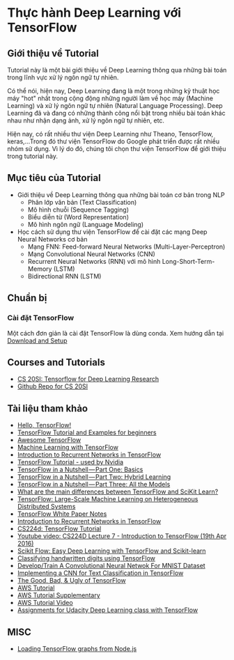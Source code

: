 # Thực hành Deep Learning với TensorFlow

## Giới thiệu về Tutorial

Tutorial này là một bài giới thiệu về Deep Learning thông qua những bài toán trong lĩnh vực xử lý ngôn ngữ tự nhiên.

Có thể nói, hiện nay, Deep Learning đang là một trong những kỹ thuật học máy "hot" nhất trong cộng động những người làm về học máy (Machine Learning) và xử lý ngôn ngữ tự nhiên (Natural Language Processing). Deep Learning đã và đang có những thành công nổi bật trong nhiều bài toán khác nhau như nhận dạng ảnh, xử lý ngôn ngữ tự nhiên, etc.

Hiện nay, có rất nhiều thư viện Deep Learning như Theano, TensorFlow, keras,...Trong đó thư viện TensorFlow do Google phát triển được rất nhiều nhóm sử dụng. Vì lý do đó, chúng tôi chọn thư viện TensorFlow để giới thiệu trong tutorial này.

## Mục tiêu của Tutorial

- Giới thiệu về Deep Learning thông qua những bài toán cơ bản trong NLP
    * Phân lớp văn bản (Text Classification)
    * Mô hình chuỗi (Sequence Tagging)
    * Biểu diễn từ (Word Representation)
    * Mô hình ngôn ngữ (Language Modeling)
- Học cách sử dụng thư viện TensorFlow để cài đặt các mạng Deep Neural Networks cơ bản
    * Mạng FNN: Feed-forward Neural Networks (Multi-Layer-Perceptron)
    * Mạng Convolutional Neural Networks (CNN)
    * Recurrent Neural Networks (RNN) với mô hình Long-Short-Term-Memory (LSTM)
    * Bidirectional RNN (LSTM)


## Chuẩn bị

### Cài đặt TensorFlow

Một cách đơn giản là cài đặt TensorFlow là dùng conda. Xem hướng dẫn tại [Download and Setup](https://github.com/tensorflow/tensorflow/blob/master/tensorflow/g3doc/get_started/os_setup.md#optional-setup-gpu-for-mac)

## Courses and Tutorials

- [CS 20SI: Tensorflow for Deep Learning Research](https://web.stanford.edu/class/cs20si/)
- [Github Repo for CS 20SI](https://github.com/chiphuyen/tf-stanford-tutorials)

## Tài liệu tham khảo

- [Hello, TensorFlow!](https://www.oreilly.com/learning/hello-tensorflow)
- [TensorFlow Tutorial and Examples for beginners](https://github.com/aymericdamien/TensorFlow-Examples)
- [Awesome TensorFlow](https://github.com/minhpqn/awesome-tensorflow)
- [Machine Learning with TensorFlow](https://github.com/BinRoot/TensorFlow-Book)
- [Introduction to Recurrent Networks in TensorFlow](http://danijar.com/introduction-to-recurrent-networks-in-tensorflow/)
- [TensorFlow Tutorial - used by Nvidia](https://github.com/alrojo/tensorflow-tutorial)
- [TensorFlow in a Nutshell — Part One: Basics](https://medium.com/@camrongodbout/tensorflow-in-a-nutshell-part-one-basics-3f4403709c9d#.f4xd4bjnm)
- [TensorFlow in a Nutshell — Part Two: Hybrid Learning ](https://chatbotnewsdaily.com/tensorflow-in-a-nutshell-part-two-hybrid-learning-98c121d35392#.tjxe65pgh)
- [TensorFlow in a Nutshell — Part Three: All the Models](https://hackernoon.com/tensorflow-in-a-nutshell-part-three-all-the-models-be1465993930#.1win45oss)
- [What are the main differences between TensorFlow and SciKit Learn?](https://www.quora.com/What-are-the-main-differences-between-TensorFlow-and-SciKit-Learn)
- [TensorFlow: Large-Scale Machine Learning on Heterogeneous Distributed Systems](http://download.tensorflow.org/paper/whitepaper2015.pdf)
- [TensorFlow White Paper Notes](https://github.com/samjabrahams/tensorflow-white-paper-notes)
- [Introduction to Recurrent Networks in TensorFlow](http://danijar.com/introduction-to-recurrent-networks-in-tensorflow/)
- [CS224d: TensorFlow Tutorial](http://cs224d.stanford.edu/lectures/CS224d-Lecture7.pdf)
- [Youtube video: CS224D Lecture 7 - Introduction to TensorFlow (19th Apr 2016)](https://www.youtube.com/watch?v=L8Y2_Cq2X5s&index=8&list=PLcGUo322oqu9n4i0X3cRJgKyVy7OkDdoi)
- [Scikit Flow: Easy Deep Learning with TensorFlow and Scikit-learn](http://www.kdnuggets.com/2016/02/scikit-flow-easy-deep-learning-tensorflow-scikit-learn.html)
- [Classifying handwritten digits using TensorFlow](http://blog.yhat.com/posts/handwriting-classifier-updated.html)
- [Develop/Train A Convolutional Neural Netwok For MNIST Dataset](https://github.com/mirjalil/DataScience/blob/master/notebooks/deeplearning/tensorflow_03_CNN.ipynb)
- [Implementing a CNN for Text Classification in TensorFlow](http://www.wildml.com/2015/12/implementing-a-cnn-for-text-classification-in-tensorflow/)
- [The Good, Bad, & Ugly of TensorFlow](https://indico.io/blog/the-good-bad-ugly-of-tensorflow/)
- [AWS Tutorial](http://cs224d.stanford.edu/supplementary/aws-tutorial-2.pdf)
- [AWS Tutorial Supplementary](http://cs224d.stanford.edu/lectures/CS224D-Lecture7-2.pdf)
- [AWS Tutorial Video](https://www.youtube.com/watch?v=zdnMXKHP-m4&feature=youtu.be)
- [Assignments for Udacity Deep Learning class with TensorFlow](https://github.com/tensorflow/tensorflow/tree/master/tensorflow/examples/udacity)

## MISC 

- [Loading TensorFlow graphs from Node.js](https://medium.com/jim-fleming/loading-tensorflow-graphs-via-host-languages-be10fd81876f#.ifdeahm7t)